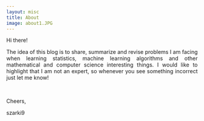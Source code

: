 ```yaml
---
layout: misc
title: About
image: about1.JPG
---
```


<p align = "justify"> Hi there! </p>
<p align = "justify">The idea of this blog is to share, summarize and revise problems I am facing when learning statistics, machine learning algorithms and other mathematical and computer science interesting things. I would like to highlight that I am not an expert, so whenever you see something incorrect just let me know! </p>
<br/>
<p>Cheers, </p>
<p>szarki9</p>
